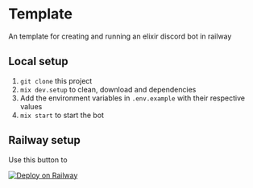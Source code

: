 # Template

An template for creating and running an elixir discord bot in railway

## Local setup

1. `git clone` this project
2. `mix dev.setup` to clean, download and dependencies
3.  Add the environment variables in `.env.example` with their respective values
4. `mix start` to start the bot

## Railway setup
Use this button to

[![Deploy on Railway](https://railway.app/button.svg)](https://railway.app/new/template/-dwGnw?referralCode=OXpg0O)